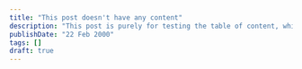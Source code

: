 ```yaml
---
title: "This post doesn't have any content"
description: "This post is purely for testing the table of content, which should not be rendered"
publishDate: "22 Feb 2000"
tags: []
draft: true
---
```

